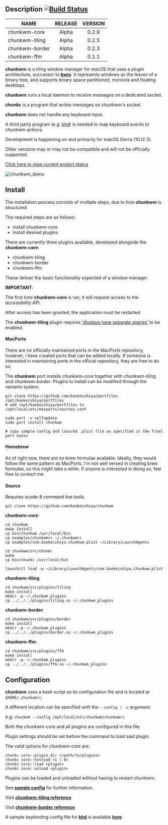 ## Description [![Build Status](https://travis-ci.org/koekeishiya/chunkwm.svg?branch=master)](https://travis-ci.org/koekeishiya/chunkwm)

| NAME            | RELEASE | VERSION |
|-----------------|:-------:|:-------:|
| chunkwm-core    | Alpha   | 0.2.9   |
| chunkwm-tiling  | Alpha   | 0.2.5   |
| chunkwm-border  | Alpha   | 0.2.3   |
| chunkwm-ffm     | Alpha   | 0.1.1   |


**chunkwm** is a tiling window manager for macOS that uses a plugin architecture, successor to [**kwm**](https://github.com/koekeishiya/kwm).
It represents windows as the leaves of a binary tree, and supports binary space partitioned, monocle and floating desktops.

**chunkwm** runs a local daemon to receive messages on a dedicated socket.

**chunkc** is a program that writes messages on *chunkwm's* socket.

**chunkwm** does not handle any keyboard input.

A third party program (e.g: [*khd*](https://github.com/koekeishiya/khd)) is needed to map keyboard events to *chunkwm* actions.

Development is happening on and primarily for macOS Sierra (10.12.3).

Older versions may or may not be compatible and will not be officially supported.

[Click here to view current project status](https://github.com/koekeishiya/chunkwm/issues/16)

![chunkwm_demo](https://cloud.githubusercontent.com/assets/6175959/25564481/6863954c-2db4-11e7-8332-221cecb52ce5.gif)

## Install

The installation process consists of multiple steps, due to how **chunkwm** is structured.

The required steps are as follows:

* install chunkwm-core
* install desired plugins

There are currently three plugins available, developed alongside the **chunkwm-core**.

* chunkwm-tiling
* chunkwm-border
* chunkwm-ffm

These deliver the basic functionality expected of a window manager.

**IMPORTANT**:

The first time **chunkwm-core** is ran, it will request access to the *accessibility API*.

After access has been granted, the application must be restarted

The **chunkwm-tiling** plugin requires ['displays have separate spaces'](https://support.apple.com/library/content/dam/edam/applecare/images/en_US/osx/separate_spaces.png) to be enabled.

#### MacPorts

There are no officially maintained ports in the MacPorts repository, however, I have created
ports that can be added locally. If someone is interested in maintaining ports in the official
repository, they are free to do so.

The **chunkwm** port installs *chunkwm-core* together with *chunkwm-tiling* and *chunkwm-border*.
Plugins to install can be modified through the *variants* system.

    git clone https://github.com/koekeishiya/portfiles /opt/koekeishiya/portfiles
    # add /opt/koekeishiya/portfiles to /opt/local/etc/macports/sources.conf

    sudo port -v selfupdate
    sudo port install chunkwm

    # copy sample config and launchd .plist file as specified in the final port notes

#### Homebrew

As of right now, there are no brew formulae available. Ideally, they would follow the same pattern
as MacPorts. I'm not well versed in creating brew formulae, so this might take a while.
If anyone is interested in doing so, feel free to contact me.

#### Source

Requires xcode-8 command line tools.

    git clone https://github.com/koekeishiya/chunkwm

**chunkwm-core**:

    cd chunkwm
    make install
    cp bin/chunkwm /usr/local/bin
    cp examples/chunkwmrc ~/.chunkwmrc
    cp examples/com.koekeishiya.chunkwm.plist ~/Library/LaunchAgents

    cd chunkwm/src/chunkc
    make
    cp bin/chunkc /usr/local/bin

    launchctl load -w ~/Library/LaunchAgents/com.koekeishiya.chunkwm.plist

**chunkwm-tiling**:

    cd chunkwm/src/plugins/tiling
    make install
    mkdir -p ~/.chunkwm_plugins
    cp ../../../plugins/tiling.so ~/.chunkwm_plugins

**chunkwm-border**:

    cd chunkwm/src/plugins/border
    make install
    mkdir -p ~/.chunkwm_plugins
    cp ../../../plugins/border.so ~/.chunkwm_plugins

**chunkwm-ffm**:

    cd chunkwm/src/plugins/ffm
    make install
    mkdir -p ~/.chunkwm_plugins
    cp ../../../plugins/ffm.so ~/.chunkwm_plugins

## Configuration

**chunkwm** uses a bash script as its configuration file and is located at `$HOME/.chunkwmrc`.

A different location can be specified with the `--config | -c` argument.

e.g: `chunkwm --config /opt/local/etc/chunkwm/chunkwmrc`

Both the *chunkwm-core* and all plugins are configured in this file.

Plugin settings should be set before the command to load said plugin.

The valid options for *chunkwm-core* are:

    chunkc core::plugin_dir </path/to/plugins>
    chunkc core::hotload <1 | 0>
    chunkc core::load <plugin>
    chunkc core::unload <plugin>

Plugins can be loaded and unloaded without having to restart *chunkwm*.

See [**sample config**](https://github.com/koekeishiya/chunkwm/blob/master/examples/chunkwmrc) for further information.

Visit [**chunkwm-tiling reference**](https://github.com/koekeishiya/chunkwm/tree/master/src/plugins/tiling/README.md)

Visit [**chunkwm-border reference**](https://github.com/koekeishiya/chunkwm/tree/master/src/plugins/border/README.md)

A sample keybinding config file for [**khd**](https://github.com/koekeishiya/khd) is available [**here**](https://github.com/koekeishiya/chunkwm/tree/master/src/plugins/tiling/examples/khdrc)
